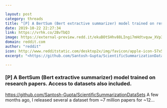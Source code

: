 ```yaml
---

layout: post
category: threads
title: "[P] A BertSum (Bert extractive summarizer) model trained on research papers. Access to datasets also included."
date: 2019-10-22 22:27:34
link: https://vrhk.co/2BvTbQ3
image: https://external-preview.redd.it/ekuBOtSHhv88LIngi7mHdtvquw_XVp3mVUJUAGFGfbQ.jpg?width=211&height=110.471204188&auto=webp&s=4d1cb772f255f155b615910ecaac38afe798f766
domain: reddit.com
author: "reddit"
icon: http://www.redditstatic.com/desktop2x/img/favicon/apple-icon-57x57.png
excerpt: "<https://github.com/Santosh-Gupta/ScientificSummarizationDataSets> A few months ago, I released several a dataset from ~7 million papers for ~12..."

---
```


### [P] A BertSum (Bert extractive summarizer) model trained on research papers. Access to datasets also included.

<https://github.com/Santosh-Gupta/ScientificSummarizationDataSets> A few months ago, I released several a dataset from ~7 million papers for ~12...